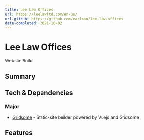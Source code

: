 ```yaml
---
title: Lee Law Offices
url: https://leelawltd.com/en-us/
url-github: https://github.com/earlman/lee-law-offices
date-completed: 2021-10-02
---
```


# Lee Law Offices
Website Build

## Summary


## Tech & Dependencies
### Major
- [Gridsome](https://gridsome.org/) - Static-site builder powered by Vuejs and Gridsome

### 

## Features
